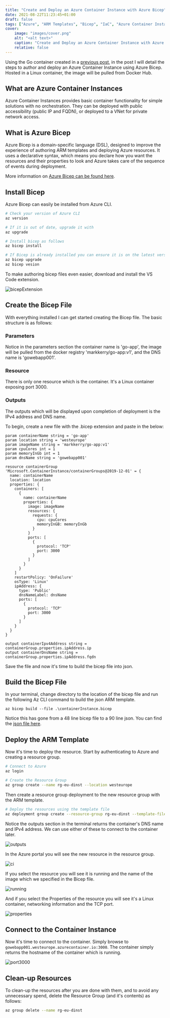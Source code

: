 ```yaml
---
title: "Create and Deploy an Azure Container Instance with Azure Bicep"
date: 2021-08-22T11:23:45+01:00
draft: false
tags: ["Azure", "ARM Templates", "Bicep", "IaC", "Azure Container Instance"]
cover:
    image: "images/cover.png"
    alt: "<alt text>"
    caption: "Create and Deploy an Azure Container Instance with Azure Bicep"
    relative: false
---
```


Using the Go container created in a [previous post](https://markkerry.github.io/posts/docker-go-web-app/), in the post I will detail the steps to author and deploy an Azure Container Instance using Azure Bicep. Hosted in a Linux container, the image will be pulled from Docker Hub.

## What are Azure Container Instances

Azure Container Instances provides basic container functionality for simple solutions with no orchestration. They can be deployed with public accessibility (public IP and FQDN), or deployed to a VNet for private network access.

## What is Azure Bicep

Azure Bicep is a domain-specific language (DSL), designed to improve the experience of authoring ARM templates and deploying Azure resources. It uses a declarative syntax, which means you declare how you want the resources and their properties to look and Azure takes care of the sequence of events during deployment.

More information on [Azure Bicep can be found here](https://docs.microsoft.com/en-us/azure/azure-resource-manager/bicep/overview).

## Install Bicep

Azure Bicep can easily be installed from Azure CLI.

```bash
# Check your version of Azure CLI
az version

# If it is out of date, upgrade it with
az upgrade  

# Install bicep as follows
az bicep install

# If Bicep is already installed you can ensure it is on the latest version with
az bicep upgrade
az bicep vesion
```

To make authoring bicep files even easier, download and install the VS Code extension.

![bicepExtension](images/bicepExtension.png)

## Create the Bicep File

With everything installed I can get started creating the Bicep file. The basic structure is as follows:

### Parameters

Notice in the parameters section the container name is 'go-app', the image will be pulled from the docker registry 'markkerry/go-app:v1', and the DNS name is 'gowebapp001'.

### Resource

There is only one resource which is the container. It's a Linux container exposing port 3000.

### Outputs

The outputs which will be displayed upon completion of deployment is the IPv4 address and DNS name.

To begin, create a new file with the .bicep extension and paste in the below:

```bicep
param containerName string = 'go-app'
param location string = 'westeurope'
param imageName string = 'markkerry/go-app:v1'
param cpuCores int = 1
param memoryInGb int = 1
param dnsName string = 'gowebapp001'

resource containerGroup 'Microsoft.ContainerInstance/containerGroups@2019-12-01' = {
  name: containerName
  location: location
  properties: {
    containers: [
      {
        name: containerName
        properties: {
          image: imageName
          resources: {
            requests: {
              cpu: cpuCores
              memoryInGB: memoryInGb
            }
          }
          ports: [
            {
              protocol: 'TCP'
              port: 3000
            }
          ]
        }
      }
    ]
    restartPolicy: 'OnFailure'
    osType: 'Linux'
    ipAddress: {
      type: 'Public'
      dnsNameLabel: dnsName
      ports: [
        {
          protocol: 'TCP'
          port: 3000
        }
      ]
    }
  }
}

output containerIpv4Address string = containerGroup.properties.ipAddress.ip
output containerDnsName string = containerGroup.properties.ipAddress.fqdn
```

Save the file and now it's time to build the bicep file into json.

## Build the Bicep File

In your terminal, change directory to the location of the bicep file and run the following Az CLI command to build the json ARM template.

```terminal
az bicep build --file .\containerInstance.bicep  
```

Notice this has gone from a 48 line bicep file to a 90 line json. You can find the [json file here](https://github.com/markkerry/basic-go-container/blob/main/IaC/containerInstance.json).

## Deploy the ARM Template

Now it's time to deploy the resource. Start by authenticating to Azure and creating a resource group.

```bash
# Connect to Azure
az login

# Create the Resource Group
az group create --name rg-eu-dinst --location westeurope
```

Then create a resource group deployment to the new resource group with the ARM template.

```bash
# Deploy the resources using the template file
az deployment group create --resource-group rg-eu-dinst --template-file containerInstance.json
```

Notice the outputs section in the terminal returns the container's DNS name and IPv4 address. We can use either of these to connect to the container later.

![outputs](images/outputs.png)

In the Azure portal you will see the new resource in the resource group.

![ci](images/ci.png)

If you select the resource you will see it is running and the name of the image which we specified in the Bicep file.

![running](images/running.png)

And if you select the Properties of the resource you will see it's a Linux container, networking information and the TCP port.

![properties](images/properties.png)

## Connect to the Container Instance

Now it's time to connect to the container. Simply browse to `gowebapp001.westeurope.azurecontainer.io:3000`. The container simply returns the hostname of the container which is running.

![port3000](images/port3000.png)

## Clean-up Resources

To clean-up the resources after you are done with them, and to avoid any unnecessary spend, delete the Resource Group (and it's contents) as follows:

```bash
az group delete --name rg-eu-dinst
```
